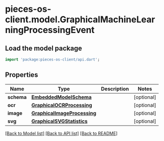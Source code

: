 # pieces-os-client.model.GraphicalMachineLearningProcessingEvent

## Load the model package
```dart
import 'package:pieces-os-client/api.dart';
```

## Properties
Name | Type | Description | Notes
------------ | ------------- | ------------- | -------------
**schema** | [**EmbeddedModelSchema**](EmbeddedModelSchema.md) |  | [optional] 
**ocr** | [**GraphicalOCRProcessing**](GraphicalOCRProcessing.md) |  | [optional] 
**image** | [**GraphicalImageProcessing**](GraphicalImageProcessing.md) |  | [optional] 
**svg** | [**GraphicalSVGStatistics**](GraphicalSVGStatistics.md) |  | [optional] 

[[Back to Model list]](../README.md#documentation-for-models) [[Back to API list]](../README.md#documentation-for-api-endpoints) [[Back to README]](../README.md)


